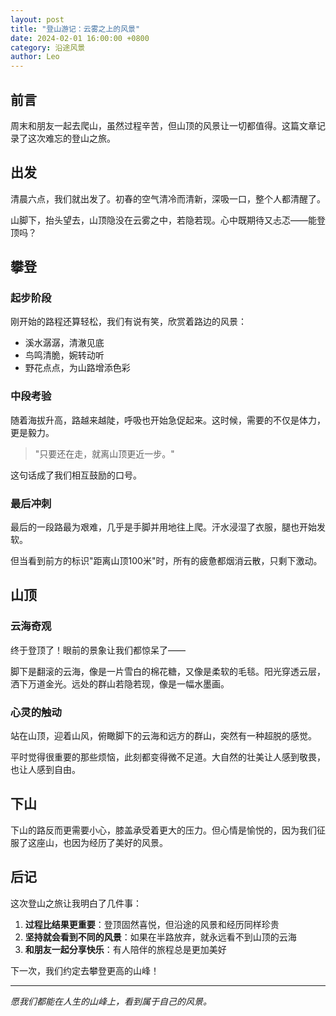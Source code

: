 ```yaml
---
layout: post
title: "登山游记：云雾之上的风景"
date: 2024-02-01 16:00:00 +0800
category: 沿途风景
author: Leo
---
```


## 前言

周末和朋友一起去爬山，虽然过程辛苦，但山顶的风景让一切都值得。这篇文章记录了这次难忘的登山之旅。

## 出发

清晨六点，我们就出发了。初春的空气清冷而清新，深吸一口，整个人都清醒了。

山脚下，抬头望去，山顶隐没在云雾之中，若隐若现。心中既期待又忐忑——能登顶吗？

## 攀登

### 起步阶段

刚开始的路程还算轻松，我们有说有笑，欣赏着路边的风景：

- 溪水潺潺，清澈见底
- 鸟鸣清脆，婉转动听
- 野花点点，为山路增添色彩

### 中段考验

随着海拔升高，路越来越陡，呼吸也开始急促起来。这时候，需要的不仅是体力，更是毅力。

> "只要还在走，就离山顶更近一步。"

这句话成了我们相互鼓励的口号。

### 最后冲刺

最后的一段路最为艰难，几乎是手脚并用地往上爬。汗水浸湿了衣服，腿也开始发软。

但当看到前方的标识"距离山顶100米"时，所有的疲惫都烟消云散，只剩下激动。

## 山顶

### 云海奇观

终于登顶了！眼前的景象让我们都惊呆了——

脚下是翻滚的云海，像是一片雪白的棉花糖，又像是柔软的毛毯。阳光穿透云层，洒下万道金光。远处的群山若隐若现，像是一幅水墨画。

### 心灵的触动

站在山顶，迎着山风，俯瞰脚下的云海和远方的群山，突然有一种超脱的感觉。

平时觉得很重要的那些烦恼，此刻都变得微不足道。大自然的壮美让人感到敬畏，也让人感到自由。

## 下山

下山的路反而更需要小心，膝盖承受着更大的压力。但心情是愉悦的，因为我们征服了这座山，也因为经历了美好的风景。

## 后记

这次登山之旅让我明白了几件事：

1. **过程比结果更重要**：登顶固然喜悦，但沿途的风景和经历同样珍贵
2. **坚持就会看到不同的风景**：如果在半路放弃，就永远看不到山顶的云海
3. **和朋友一起分享快乐**：有人陪伴的旅程总是更加美好

下一次，我们约定去攀登更高的山峰！

---

*愿我们都能在人生的山峰上，看到属于自己的风景。*
